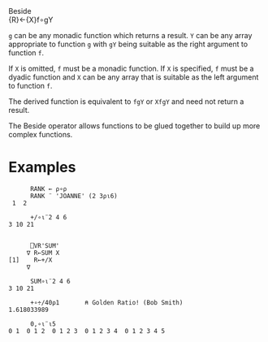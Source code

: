 <div class="heading">
  <div class="name">Beside</div>
  <div class="command">{R}←{X}f∘gY</div>
</div>

`g` can be any monadic function which returns a result.  `Y` can be any array appropriate to function `g` with `gY` being suitable as the right argument to function `f`.

If `X` is omitted, `f` must be a monadic function. If `X` is specified, `f` must be a dyadic function and `X` can be any array that is suitable as the left argument to function `f`.

The derived function is equivalent to `fgY` or `XfgY` and need not return a result.

The Beside operator allows functions to be glued together to build up more complex functions.

# Examples
```apl
      RANK ← ⍴∘⍴
      RANK ¨ 'JOANNE' (2 3⍴⍳6)
 1  2
```
```apl
      +/∘⍳¨2 4 6
3 10 21
 
 
      ⎕VR'SUM'
     ∇ R←SUM X
[1]    R←+/X
     ∇
 
      SUM∘⍳¨2 4 6
3 10 21
```
```apl
      +∘÷/40⍴1       ⍝ Golden Ratio! (Bob Smith)
1.618033989
 
      0,∘⍳¨⍳5
0 1  0 1 2  0 1 2 3  0 1 2 3 4  0 1 2 3 4 5
```
